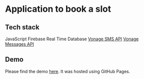 # Application to book a slot

## Tech stack
JavaScript
Firebase Real Time Database
[Vonage SMS API](https://www.vonage.co.uk/communications-apis/sms/)
[Vonage Messages API](https://www.vonage.co.uk/communications-apis/sms/)

## Demo
Please find the demo [here](https://amdcavallaro.github.io/appointment-scheduler/). It was hosted using GitHub Pages.
